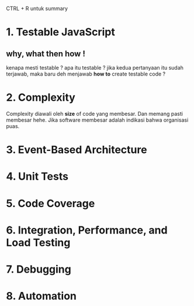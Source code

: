 CTRL + R untuk summary

# 1. Testable JavaScript

## why, what then how !
kenapa mesti testable ?
apa itu testable ?
jika kedua pertanyaan itu sudah terjawab, maka baru deh menjawab
**how to** create testable code ?

# 2. Complexity
Complexity diawali oleh **size** of code yang membesar.
Dan memang pasti membesar hehe.
Jika software membesar adalah indikasi bahwa organisasi puas.

# 3. Event-Based Architecture

# 4. Unit Tests

# 5. Code Coverage

# 6. Integration, Performance, and Load Testing

# 7. Debugging

# 8. Automation
